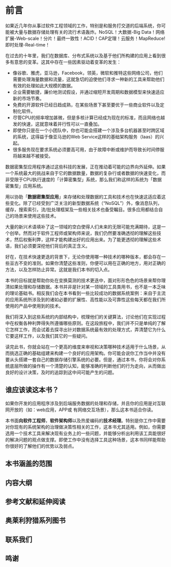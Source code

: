# 前言

如果近几年你从事过软件工程领域的工作，特别是和服务打交道的后端系统，你可能被大量与数据存储处理有关的流行术语轰炸。NoSQL！大数据-Big Data！网络扩展-Web-scale！分片！最终一致性！ACID！CAP定理！云服务！MapReduce! 即时处理-Real-time！

在过去的十年里，我们在数据库、分布式系统以及基于他们所构建的应用上看到很多有意思的变革。这其中存在一些因素驱动着变革的发生：

* 像谷歌、雅虎，亚马逊，Facebook，领英，微软和推特这些网络公司，他们需要处理海量数据和流量，这就急切的迫使他们寻求一种新的工具来帮助他们有效的处理如此大规模的数据。
* 企业需要敏捷，廉价地测试假设，并通过缩短开发周期和数据模型来快速适应新的市场节奏。
* 免费的开源软件已经日趋成熟，在某些场景下甚至要优于一些商业软件以及定制化软件。
* 尽管CPU的频率增加甚微，但是多核计算已经成为现在的标准，而且网络也越发的快速，这就意味着并行性可以一直叠加。
* 即使你只是在一个小团队中，你也可能会搭建一个涉及多台机器甚至时跨区域的系统，这得益于像亚马逊的Web Service这样的基础架构服务（Iaas）的兴起。
* 很多服务现在要求系统必须要高可用，由于故障中断或维护而导致长时间停服将越来越不被接受。

数据密集型应用程序通过这些科技的发展，正在推动着可能的边界向外延伸。如果一个系统最大的挑战来自于它的数据数量，数据的复杂行或者数据的快速变化，而非受限于CPU执行速度的「计算密集型」系统，那么我们称这样的系统为「数据密集型」应用系统。

用以协助「**数据密集型应用**」来存储和处理数据的工具和技术也在快速这适应着这些变化。除了已经受到广泛关注的新型数据系统（“NoSQL”）外，像消息队列，缓存，搜索索引，流/批处理框架及一些相关技术也备受瞩目。很多应用都结合自己的场景来使用这些技术。

大量的新兴术语填补了这一领域的空白使得人们未来的无限可能充满期待，这是一个创举。然而对于软件工程师或架构师来说，我们仍然要准确透彻的理解这些技术，然后权衡利弊，这样才能构建出好的应用出来。为了能更透彻的理解这些术语，我们必须要深挖他们背后的真正含义。

好在，在技术快速更迭的背景下，无论你使用哪一种技术的哪种版本，都会存在一些亘古不变的准则。如果你清楚这些准则，你便可以用在正确的地方，用对正确的方法，以及怎样防止异常。这就是我们本书的切入点。

本书的目标就是帮助你处在变换莫测的技术更迭中，面对形形色色的场景来帮你理清如果处理和存储数据。本书并非是针对某一领域的工具类用书，也不是一本乏味的理论基础书。相反我们会在本书看到一些比较成功的数据系统案例：来自于主流的应用系统所涉及到的诸如必要的扩展性、高性能以及可靠性这些每天都在我们所使用的产品中使用到的技术。

我们将深入到这些系统的内部结构中，梳理他们的关键算法，讨论他们在实现过程中在权衡各种利弊得失所遵循哪些原则。在这段旅程中，我们并不只是单纯的了解它怎样工作，而会试着去探寻出针对数据系统最有效的处理方式，弄清楚它为什么它要这样工作，以及我们其它的一些疑问。

读完此书，你就会站在一个更高的维度来审视和决策哪种技术适用于什么场景，从而挑选正确的基础组建来构建一个良好的应用架构。你可能会说你工作当中并没有要从头搭建一套自己的数据存储引擎系统的必要。但是，通过本书，你将会对你系统底层所做的操作有一个清楚的认知，能够准确的判断他们的行为走向，从而做出良好的设计决策，及时的追踪到这中间可能产生的问题。

## 谁应该读这本书？

如果你开发的应用程序涉及到后端服务数据的处理和存储，并且你的应用是对互联网开放的（如：web应用，APP或 有网络交互场景），那么这本书适合你读。

本书面**向软件工程师**，**软件架构师**以及热爱编码的**技术经理**。特别是你工作中需要对你现有的系统架构的治理做决策性相关的工作，这本书尤其适用。例如，你需要选用一个技术工具来解决现有业务上的一些问题，并能够分析出利用该工具能很好的解决问题的观点做支撑。即使工作中没有选择工具这种场景，这本书同样能帮助你很好的了解他们的优势以及弱点。

## 本书涵盖的范围



## 内容大纲



## 参考文献和延伸阅读



## 奥莱利狩猎系列图书



## 联系我们



## 鸣谢

